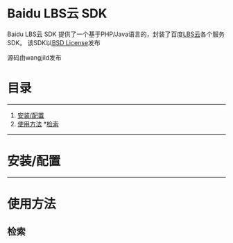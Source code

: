 Baidu LBS云 SDK
==================

Baidu LBS云 SDK 提供了一个基于PHP/Java语言的，封装了百度[LBS云](http://lbsyun.baidu.com)各个服务SDK。
该SDK以[BSD License](http://opensource.org/licenses/bsd-license.php)发布

源码由wangjild发布

# 目录
-----------------
1. [安装/配置](#安装/配置)
2. [使用方法](#使用方法)
	*[检索](#检索)




-------------

# 安装/配置
-------------

# 使用方法

## 检索

